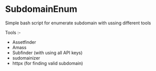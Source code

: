 # SubdomainEnum

Simple bash script for enumerate subdomain with ussing different tools

Tools :-

* Assetfinder
* Amass
* Subfinder (with using all API keys)
* sudomainizer
* httpx (for finding valid subdomain)

